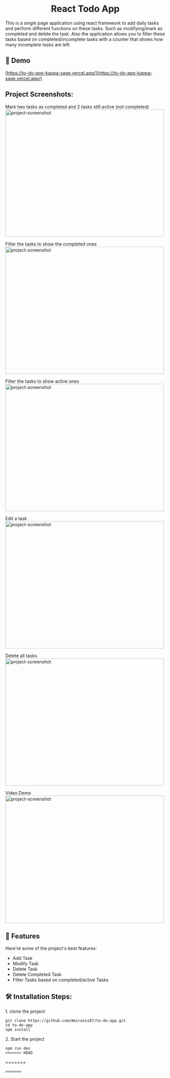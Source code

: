 <h1 align="center" id="title">React Todo App</h1>

<p id="description">This is a single page application using react framework to add daily tasks and perform different functions on these tasks. Such as modifying/mark as completed and delete the task. Also the application allows you to filter these tasks based on completed/incomplete tasks with a counter that shows how many incomplete tasks are left.</p>

<h2>🚀 Demo</h2>

[https://to-do-app-kappa-sage.vercel.app/](https://to-do-app-kappa-sage.vercel.app/)

<h2>Project Screenshots:</h2>

Mark two tasks as completed and 2 tasks still active (not completed) <br/>
<img src="https://i.postimg.cc/J051wBk9/1.png" alt="project-screenshot" width="500" height="400/">

Filter the tasks to show the completed ones <br/>
<img src="https://i.postimg.cc/ZY8YvXMV/2.png" alt="project-screenshot" width="500" height="400/">

Filter the tasks to show active ones <br/>
<img src="https://i.postimg.cc/029kYcgx/3.png" alt="project-screenshot" width="500" height="400/">

Edit a task <br/>
<img src="https://i.postimg.cc/L8Xm756b/4.png" alt="project-screenshot" width="500" height="400/">

Delete all tasks <br/>
<img src="https://i.postimg.cc/wTF60LHN/5.png" alt="project-screenshot" width="500" height="400/">

Video Demo <br/>
<img src="https://i.postimg.cc/zGTDDRW2/ezgif-7bc6f988e6aba1.gif" alt="project-screenshot" width="500" height="400/">

  
  
<h2>🧐 Features</h2>

Here're some of the project's best features:

*   Add Task
*   Modify Task
*   Delete Task
*   Delete Completed Task
*   Filter Tasks based on completed/active Tasks

<h2>🛠️ Installation Steps:</h2>

<p>1. clone the project</p>

```
git clone https://github.com/Amirassi87/to-do-app.git
cd to-do-app
npm install

```

<p>2. Start the project</p>

```
npm run dev
<<<<<<< HEAD
```
=======
```
>>>>>>> 
